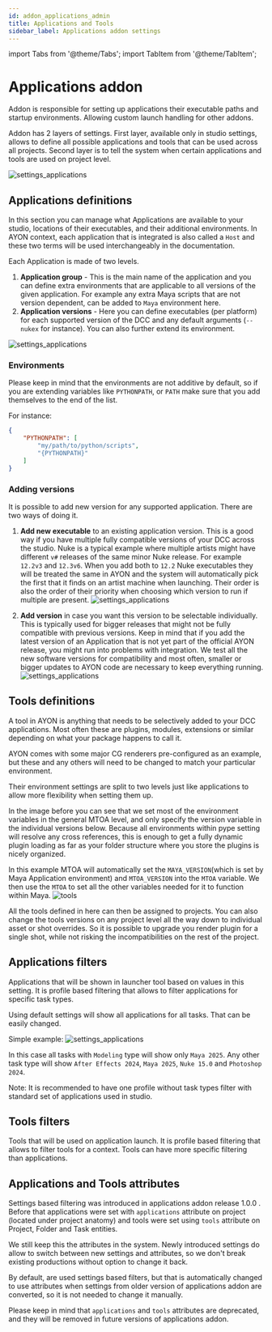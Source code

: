 ```yaml
---
id: addon_applications_admin
title: Applications and Tools
sidebar_label: Applications addon settings
---
```


import Tabs from '@theme/Tabs';
import TabItem from '@theme/TabItem';

# Applications addon

Addon is responsible for setting up applications their executable paths and startup environments. Allowing custom launch handling for other addons.

Addon has 2 layers of settings. First layer, available only in studio settings, allows to define all possible applications and tools that can be used across all projects. Second layer is to tell the system when certain applications and tools are used on project level.

![settings_applications](assets/applications/admin_applications_layers.png)

## Applications definitions

In this section you can manage what Applications are available to your studio, locations of their executables, and their additional environments. In AYON context, each application that is integrated is also called a `Host` and these two terms will be used interchangeably in the documentation.

Each Application is made of two levels.
1. **Application group** - This is the main name of the application and you can define extra environments that are applicable to all versions of the given application. For example any extra Maya scripts that are not
version dependent, can be added to `Maya` environment here.
2. **Application versions** - Here you can define executables (per platform) for each supported version of
the DCC and any default arguments (`--nukex` for instance). You can also further extend its environment.

![settings_applications](assets/settings/applications_01.png)

### Environments

Please keep in mind that the environments are not additive by default, so if you are extending variables like
`PYTHONPATH`, or `PATH` make sure that you add themselves to the end of the list.

For instance:

```json
{
    "PYTHONPATH": [
        "my/path/to/python/scripts",
        "{PYTHONPATH}"
    ]
}
```

### Adding versions

It is possible to add new version for any supported application. There are two ways of doing it.

1. **Add new executable** to an existing application version. This is a good way if you have multiple fully compatible versions of your DCC across the studio. Nuke is a typical example where multiple artists might have different `v#` releases of the same minor Nuke release. For example `12.2v3` and `12.3v6`. When you add both to `12.2` Nuke executables they will be treated the same in AYON and the system will automatically pick the first that it finds on an artist machine when launching. Their order is also the order of their priority when choosing which version to run if multiple are present.
![settings_applications](assets/settings/settings_addapplication.gif)

2. **Add version** in case you want this version to be selectable individually. This is typically used for bigger releases that might not be fully compatible with previous versions. Keep in mind that if you add the latest version of an Application that is not yet part of the official AYON release, you might run into problems with integration. We test all the new software versions for compatibility and most often, smaller or bigger updates to AYON code are necessary to keep everything running.
![settings_applications](assets/settings/settings_addappversion.gif)

## Tools definitions

A tool in AYON is anything that needs to be selectively added to your DCC applications. Most often these are plugins, modules, extensions or similar depending on what your package happens to call it.

AYON comes with some major CG renderers pre-configured as an example, but these and any others will need to be changed to match your particular environment.

Their environment settings are split to two levels just like applications to allow more flexibility when setting them up.

In the image before you can see that we set most of the environment variables in the general MTOA level, and only specify the version variable in the individual versions below. Because all environments within pype setting will resolve any cross references, this is enough to get a fully dynamic plugin loading as far as your folder structure where you store the plugins is nicely organized.


In this example MTOA will automatically set the `MAYA_VERSION`(which is set by Maya Application environment) and `MTOA_VERSION` into the `MTOA` variable. We then use the `MTOA` to set all the other variables needed for it to function within Maya.
![tools](assets/settings/tools_01.png)

All the tools defined in here can then be assigned to projects. You can also change the tools versions on any project level all the way down to individual asset or shot overrides. So it is possible to upgrade you render plugin for a single shot, while not risking the incompatibilities on the rest of the project.

## Applications filters
Applications that will be shown in launcher tool based on values in this setting. It is profile based filtering that allows to filter applications for specific task types.

Using default settings will show all applications for all tasks. That can be easily changed.

Simple example:
![settings_applications](assets/applications/admin_applications_profiles.png)

In this case all tasks with `Modeling` type will show only `Maya 2025`. Any other task type will show `After Effects 2024`, `Maya 2025`, `Nuke 15.0` and `Photoshop 2024`.

Note: It is recommended to have one profile without task types filter with standard set of applications used in studio.

## Tools filters
Tools that will be used on application launch. It is profile based filtering that allows to filter tools for a context. Tools can have more specific filtering than applications.

## Applications and Tools attributes
Settings based filtering was introduced in applications addon release 1.0.0 . Before that applications were set with `applications` attribute on project (located under project anatomy) and tools were set using `tools` attribute on Project, Folder and Task entities.

We still keep this the attributes in the system. Newly introduced settings do allow to switch between new settings and attributes, so we don't break existing productions without option to change it back.

By default, are used settings based filters, but that is automatically changed to use attributes when settings from older version of applications addon are converted, so it is not needed to change it manually.

Please keep in mind that `applications` and `tools` attributes are deprecated, and they will be removed in future versions of applications addon.
